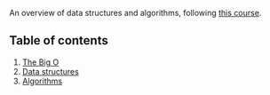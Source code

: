 An overview of data structures and algorithms, following [this course](https://www.udemy.com/course/master-the-coding-interview-data-structures-algorithms/).

## Table of contents
1. [The Big O](https://github.com/PrettyFloralBonnet/datastructures-algorithms/tree/master/big-o-notation "The Big O")
2. [Data structures](https://github.com/PrettyFloralBonnet/datastructures-algorithms/tree/master/datastructures "Data structures")
3. [Algorithms](https://github.com/PrettyFloralBonnet/datastructures-algorithms/tree/master/algorithms "Algorithms")
